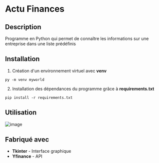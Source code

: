 # Actu Finances

## Description
Programme en Python qui permet de connaître les informations sur une entreprise dans une liste prédéfinis

## Installation
1. Création d'un environnement virtuel avec **venv**
````
py -m venv myworld
````

2. Installation des dépendances du programme grâce à **requirements.txt**
````
pip install -r requirements.txt
````

## Utilisation
![image](https://github.com/user-attachments/assets/d4efcfa0-e740-47c4-b33d-3150c37b32fc)

## Fabriqué avec
* **Tkinter** - Interface graphique
* **Yfinance** - API 
